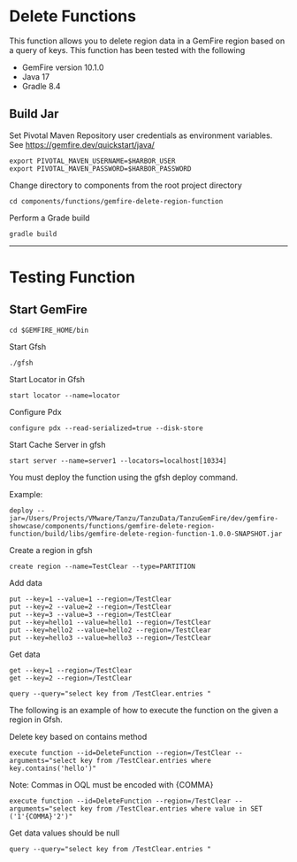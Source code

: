 # Delete Functions


This function allows you to delete region data in a GemFire region based on a query of keys.
This function has been tested with the following

- GemFire version 10.1.0 
- Java 17
- Gradle 8.4

## Build Jar

Set Pivotal Maven Repository user credentials as environment variables.
See https://gemfire.dev/quickstart/java/

```shell
export PIVOTAL_MAVEN_USERNAME=$HARBOR_USER
export PIVOTAL_MAVEN_PASSWORD=$HARBOR_PASSWORD
```

Change directory to components from the root project directory

```shell
cd components/functions/gemfire-delete-region-function
```

Perform a Grade build

```shell
gradle build 
```

-------------------
# Testing Function

## Start GemFire

```shell
cd $GEMFIRE_HOME/bin
```

Start Gfsh

```shell
./gfsh
```

Start Locator in Gfsh
```shell
start locator --name=locator
```

Configure Pdx
```shell
configure pdx --read-serialized=true --disk-store
```

Start Cache Server in gfsh
```shell
start server --name=server1 --locators=localhost[10334]
```

You must deploy the function using the gfsh deploy command.

Example:

```shell
deploy --jar=/Users/Projects/VMware/Tanzu/TanzuData/TanzuGemFire/dev/gemfire-showcase/components/functions/gemfire-delete-region-function/build/libs/gemfire-delete-region-function-1.0.0-SNAPSHOT.jar
```

Create a region in gfsh

```shell
create region --name=TestClear --type=PARTITION
```

Add data

```shell
put --key=1 --value=1 --region=/TestClear
put --key=2 --value=2 --region=/TestClear
put --key=3 --value=3 --region=/TestClear
put --key=hello1 --value=hello1 --region=/TestClear
put --key=hello2 --value=hello2 --region=/TestClear
put --key=hello3 --value=hello3 --region=/TestClear
```

Get data 
```shell
get --key=1 --region=/TestClear
get --key=2 --region=/TestClear
```

```shell
query --query="select key from /TestClear.entries "
```


The following is an example of how to execute the function on the given a region in Gfsh.

Delete key based on contains method
```shell
execute function --id=DeleteFunction --region=/TestClear --arguments="select key from /TestClear.entries where key.contains('hello')"
```


Note: Commas in OQL must be encoded with {COMMA}
```shell
execute function --id=DeleteFunction --region=/TestClear --arguments="select key from /TestClear.entries where value in SET ('1'{COMMA}'2')"
```

Get data values should be null

```shell
query --query="select key from /TestClear.entries "
```
